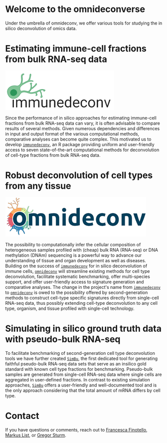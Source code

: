 # Welcome to the omnideconverse

Under the umbrella of omnideconv, we offer various tools for studying the in silico deconvolution of omics data.

# Estimating immune-cell fractions from bulk RNA-seq data

![immunedeconv](immunedeconv_logo_sm.png)

Since the performance of in silico approaches for estimating immune-cell fractions from bulk RNA-seq data can vary, it is often advisable to compare results of several methods. Given numerous dependencies and differences in input and output format of the various computational methods, comparative analyses can become quite complex. This motivated us to develop [`immunedeconv`](https://github.com/icbi-lab/immunedeconv), an R package providing uniform and user-friendly access to seven state-of-the-art computational methods for deconvolution of cell-type fractions from bulk RNA-seq data. 

# Robust deconvolution of cell types from any tissue

![Omnideconv](omnideconv_logo_sm.png)
     
The possibility to computationally infer the cellular composition of heterogeneous samples profiled with (cheap) bulk RNA (RNA-seq) or DNA methylation (DNAm) sequencing is a powerful way to advance our understanding of tissue and organ development as well as diseases. Building on the success of [`immunedeconv`](https://github.com/icbi-lab/immunedeconv) for in silico deconvolution of immune cells, [`omnideconv`](https://github.com/omnideconv/omnideconv) will streamline existing methods for cell type deconvolution, facilitate systematic benchmarking, offer multi-species support, and offer user-friendly access to signature generation and comparative analyses. The change in the project's name from [`immunedeconv`](https://github.com/icbi-lab/immunedeconv) to [`omnideconv`](https://github.com/omnideconv/omnideconv) is owed to the possibility offered by second-generation methods to construct cell-type specific signatures directly from single-cell RNA-seq data, thus possibly extending cell-type deconvolution to any cell type, organism, and tissue profiled with single-cell technology. 

# Simulating in silico ground truth data with pseudo-bulk RNA-seq

To facilitate benchmarking of second-generation cell type deconvolution tools we have further created [`SimBu`](https://github.com/omnideconv/simbu), the first dedicated tool for generating faithful pseudo-bulk RNA-seq data sets that serve as an insilico gold standard with known cell type fractions for benchmarking. Pseudo-bulk samples are generated from single-cell RNA-seq data where single cells are aggregated in user-defined fractions. In contrast to existing simulation approaches, [`SimBu`](https://github.com/omnideconv/simbu) offers a user-friendly and well-documented tool and is the only approach considering that the total amount of mRNA differs by cell type.

# Contact

If you have questions or comments, reach out to [Francesca Finotello](mailto:francesca.finotello@uibk.ac.at?subject=omnideconv), [Markus List](mailto:markus.list@wzw.tum.de?subject=omnideconv), or [Gregor Sturm](mailto:gregor.stum@i-med.ac.at?subject=omnideconv).

